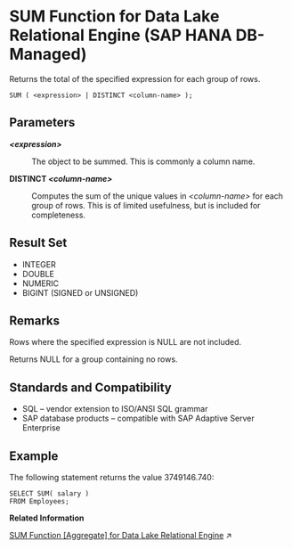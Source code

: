 <!-- loiod656f224db9a4567a7ba604993702e94 -->

# SUM Function for Data Lake Relational Engine \(SAP HANA DB-Managed\)

Returns the total of the specified expression for each group of rows.



```
SUM ( <expression> | DISTINCT <column-name> );
```



<a name="loiod656f224db9a4567a7ba604993702e94__section_tzl_lq5_vrb"/>

## Parameters


<dl>
<dt><b>

*<expression\>*

</b></dt>
<dd>

The object to be summed. This is commonly a column name.



</dd><dt><b>

DISTINCT *<column-name\>*

</b></dt>
<dd>

Computes the sum of the unique values in *<column-name\>* for each group of rows. This is of limited usefulness, but is included for completeness.



</dd>
</dl>



<a name="loiod656f224db9a4567a7ba604993702e94__section_kkv_lq5_vrb"/>

## Result Set

-   INTEGER
-   DOUBLE
-   NUMERIC
-   BIGINT \(SIGNED or UNSIGNED\)



<a name="loiod656f224db9a4567a7ba604993702e94__section_v1k_mq5_vrb"/>

## Remarks

Rows where the specified expression is NULL are not included.

Returns NULL for a group containing no rows.



<a name="loiod656f224db9a4567a7ba604993702e94__section_ejv_mq5_vrb"/>

## Standards and Compatibility

-   SQL – vendor extension to ISO/ANSI SQL grammar
-   SAP database products – compatible with SAP Adaptive Server Enterprise



<a name="loiod656f224db9a4567a7ba604993702e94__section_ylf_nq5_vrb"/>

## Example

The following statement returns the value 3749146.740:

```
SELECT SUM( salary )
FROM Employees;
```

**Related Information**  


[SUM Function \[Aggregate\] for Data Lake Relational Engine](https://help.sap.com/viewer/19b3964099384f178ad08f2d348232a9/2024_1_QRC/en-US/a5889fe484f21015b024abf6dcede473.html "Returns the total of the specified expression for each group of rows.") :arrow_upper_right:

